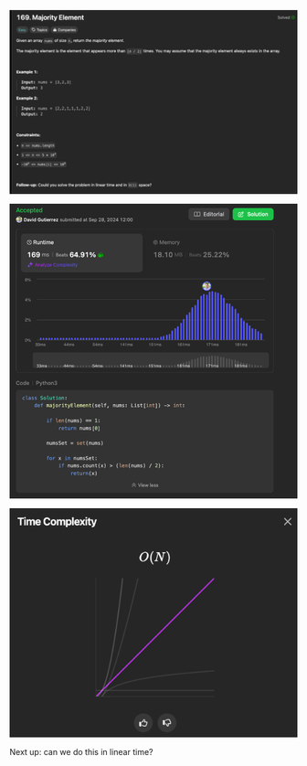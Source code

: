 ![alt text](image.png)

![alt text](image-1.png)

![alt text](image-2.png)

Next up: can we do this in linear time?